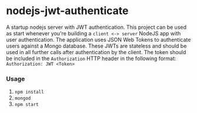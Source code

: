 # nodejs-jwt-authenticate
A startup nodejs server with JWT authentication. This project can be used as start whenever you're building a ```client <-> server``` NodeJS app with user authentication.
The application uses JSON Web Tokens to authenticate users against a Mongo database. These JWTs are stateless and should be used in all further calls after authentication by the client.
The token should be included in the ```Authorization``` HTTP header in the following format: ```Authorization: JWT <Token>```

### Usage
1. ```npm install```
2. ```mongod```
3. ```npm start```
